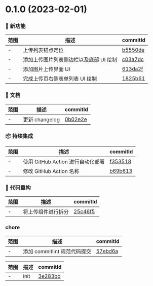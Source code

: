 # 0.1.0 (2023-02-01)

### 🌟 新功能
范围|描述|commitId
--|--|--
 - | 上传列表锚点定位 | [b5550de](https://github.com/espory/picture-waterfall-user/commit/b5550de)
 - | 添加上传图片列表侧边栏以及底部 UI 绘制 | [c03a7dc](https://github.com/espory/picture-waterfall-user/commit/c03a7dc)
 - | 添加图片上传界面 UI | [613da2f](https://github.com/espory/picture-waterfall-user/commit/613da2f)
 - | 完成上传页右侧表单列表 UI 绘制 | [1825b61](https://github.com/espory/picture-waterfall-user/commit/1825b61)


### 📝 文档
范围|描述|commitId
--|--|--
 - | 更新 changelog | [0b02e2e](https://github.com/espory/picture-waterfall-user/commit/0b02e2e)


### 📦 持续集成
范围|描述|commitId
--|--|--
 - | 使用 GitHub Action 进行自动化部署 | [f353518](https://github.com/espory/picture-waterfall-user/commit/f353518)
 - | 修改 GitHub Action 名称 | [b69b613](https://github.com/espory/picture-waterfall-user/commit/b69b613)


### 🔨 代码重构
范围|描述|commitId
--|--|--
 - | 将上传组件进行拆分 | [25c46f5](https://github.com/espory/picture-waterfall-user/commit/25c46f5)


### chore
范围|描述|commitId
--|--|--
 - | 添加 commitlint 规范代码提交 | [57ebd6a](https://github.com/espory/picture-waterfall-user/commit/57ebd6a)


范围|描述|commitId
--|--|--
 - | init | [3e283bd](https://github.com/espory/picture-waterfall-user/commit/3e283bd)


